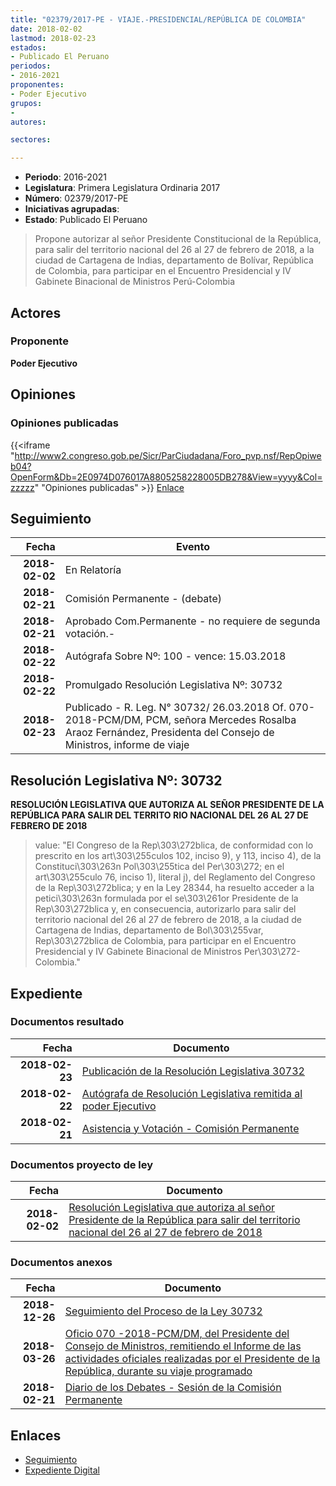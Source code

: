 ```yaml
---
title: "02379/2017-PE - VIAJE.-PRESIDENCIAL/REPÚBLICA DE COLOMBIA"
date: 2018-02-02
lastmod: 2018-02-23
estados:
- Publicado El Peruano
periodos:
- 2016-2021
proponentes:
- Poder Ejecutivo
grupos:
- 
autores:

sectores:

---
```

- **Periodo**: 2016-2021
- **Legislatura**: Primera Legislatura Ordinaria 2017
- **Número**: 02379/2017-PE
- **Iniciativas agrupadas**: 
- **Estado**: Publicado El Peruano

> Propone autorizar al señor Presidente Constitucional de la República, para salir del territorio nacional del 26 al 27 de febrero de 2018, a la ciudad de Cartagena de Indias, departamento de Bolívar, República de Colombia, para participar en el Encuentro Presidencial y IV Gabinete Binacional de Ministros Perú-Colombia


## Actores

### Proponente

**Poder Ejecutivo**

## Opiniones

### Opiniones publicadas

{{<iframe "http://www2.congreso.gob.pe/Sicr/ParCiudadana/Foro_pvp.nsf/RepOpiweb04?OpenForm&Db=2E0974D076017A8805258228005DB278&View=yyyy&Col=zzzzz" "Opiniones publicadas" >}}
[Enlace](http://www2.congreso.gob.pe/Sicr/ParCiudadana/Foro_pvp.nsf/RepOpiweb04?OpenForm&Db=2E0974D076017A8805258228005DB278&View=yyyy&Col=zzzzz)


## Seguimiento

| Fecha | Evento |
|------:|--------|
| **2018-02-02** | En Relatoría |
| **2018-02-21** | Comisión Permanente - (debate) |
| **2018-02-21** | Aprobado Com.Permanente - no requiere de segunda votación.- |
| **2018-02-22** | Autógrafa Sobre Nº: 100 - vence: 15.03.2018 |
| **2018-02-22** | Promulgado Resolución Legislativa Nº: 30732 |
| **2018-02-23** | Publicado - R. Leg. N° 30732/ 26.03.2018 Of. 070-2018-PCM/DM, PCM, señora Mercedes Rosalba Araoz Fernández, Presidenta del Consejo de Ministros, informe de viaje |

## Resolución Legislativa Nº: 30732

**RESOLUCIÓN LEGISLATIVA QUE AUTORIZA AL SEÑOR PRESIDENTE DE LA REPÚBLICA PARA SALIR DEL TERRITO RIO NACIONAL DEL 26 AL 27 DE FEBRERO DE 2018**

> value: "El Congreso de la Rep\303\272blica, de conformidad con lo prescrito en los art\303\255culos 102, inciso 9), y 113, inciso 4), de la Constituci\303\263n Pol\303\255tica del Per\303\272; en el art\303\255culo 76, inciso 1), literal j), del Reglamento del Congreso de la Rep\303\272blica; y en la Ley 28344, ha resuelto acceder a la petici\303\263n formulada por el se\303\261or Presidente de la Rep\303\272blica y, en consecuencia, autorizarlo para salir del territorio nacional del 26 al 27 de febrero de 2018, a la ciudad de Cartagena de Indias, departamento de Bol\303\255var, Rep\303\272blica de Colombia, para participar en el Encuentro Presidencial y IV Gabinete Binacional de Ministros Per\303\272-Colombia."


## Expediente

### Documentos resultado

| Fecha | Documento |
|------:|-----------|
| **2018-02-23** | [Publicación de la Resolución Legislativa 30732](http://www.leyes.congreso.gob.pe/Documentos/2016_2021/ADLP/Normas_Legales/30732-RLG.pdf) |
| **2018-02-22** | [Autógrafa de Resolución Legislativa remitida al poder Ejecutivo](http://www.leyes.congreso.gob.pe/Documentos/2016_2021/ADLP/Texto_Aprobado/AU0237920180222.pdf) |
| **2018-02-21** | [Asistencia y Votación - Comisión Permanente](http://www.leyes.congreso.gob.pe/Documentos/2016_2021/Asistencia_y_Votacion/Proyectos_de_Ley/AVCP0237920180221.pdf) |

### Documentos proyecto de ley

| Fecha | Documento |
|------:|-----------|
| **2018-02-02** | [Resolución Legislativa que autoriza al señor Presidente de la República para salir del territorio nacional del 26 al 27 de febrero de 2018](http://www.leyes.congreso.gob.pe/Documentos/2016_2021/Proyectos_de_Ley_y_de_Resoluciones_Legislativas/PL0237920180202.pdf) |

### Documentos anexos

| Fecha | Documento |
|------:|-----------|
| **2018-12-26** | [Seguimiento del Proceso de la Ley 30732](http://www.leyes.congreso.gob.pe/Documentos/2016_2021/Seguimiento_de_Proyectos_de_Ley/02379PL20181226.pdf) |
| **2018-03-26** | [Oficio 070 -2018-PCM/DM, del Presidente del Consejo de Ministros, remitiendo el Informe de las actividades oficiales realizadas por el Presidente de la República, durante su viaje programado](http://www.leyes.congreso.gob.pe/Documentos/2016_2021/Oficios/Poder_Ejecutivo/OFICIO-070-2018-PCM-DM.pdf) |
| **2018-02-21** | [Diario de los Debates - Sesión de la Comisión Permanente](http://www.leyes.congreso.gob.pe/Documentos/2016_2021/ADLP/Diario_Debates/30732-TDD.pdf) |

## Enlaces

- [Seguimiento](http://www2.congreso.gob.pe/Sicr/TraDocEstProc/CLProLey2016.nsf/f7fff46988ca05b1052578e100829cc7/9dc12adbf8c83df7052582280058f6c5?OpenDocument)
- [Expediente Digital](http://www2.congreso.gob.pe/Sicr/TraDocEstProc/Expvirt_2011.nsf/visbusqptramdoc1621/02379?opendocument)


